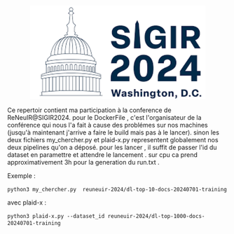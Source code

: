 <p align="center">
  <img src="images.png" alt="sigir24" width="400"/>
</p>

Ce repertoir contient ma participation à la conference de ReNeuIR@SIGIR2024.
pour le DockerFile , c'est l'organisateur de la conférence qui nous l'a fait à cause des problémes sur nos machines (jusqu'à maintenant j'arrive a faire le build mais pas à le lancer).
sinon les deux fichiers my_chercher.py et plaid-x.py representent globalement nos deux pipelines qu'on a déposé.
pour les lancer , il suffit de passer l'id du dataset en paramettre et attendre le lancement . sur cpu ca prend approximativement 3h pour la generation du run.txt . 

Exemple :
  
```
python3 my_chercher.py  reuneuir-2024/dl-top-10-docs-20240701-training

```

avec plaid-x : 

```
python3 plaid-x.py --dataset_id reuneuir-2024/dl-top-1000-docs-20240701-training
```
